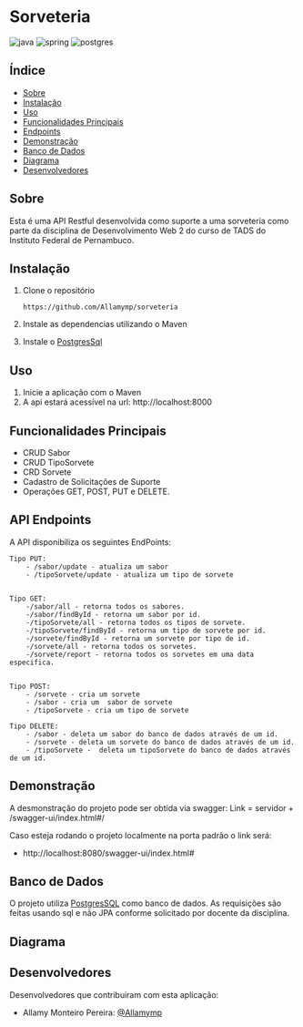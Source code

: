 # Sorveteria


![java](https://camo.githubusercontent.com/57cec1c01287dfdc2a3fe64954936293c761b7fa9a7fc1b9de3916a295f15170/68747470733a2f2f696d672e736869656c64732e696f2f62616467652f6a6176612d2532334544384230302e7376673f7374796c653d666f722d7468652d6261646765266c6f676f3d6f70656e6a646b266c6f676f436f6c6f723d7768697465)
![spring](https://camo.githubusercontent.com/49f645b5e439b0d748424412207eae5748b81d77563f866d8528f60c66b669e1/68747470733a2f2f696d672e736869656c64732e696f2f62616467652f737072696e672d2532333644423333462e7376673f7374796c653d666f722d7468652d6261646765266c6f676f3d737072696e67266c6f676f436f6c6f723d7768697465)
![postgres](https://camo.githubusercontent.com/29e7fc6c62f61f432d3852fbfa4190ff07f397ca3bde27a8196bcd5beae3ff77/68747470733a2f2f696d672e736869656c64732e696f2f62616467652f706f7374677265732d2532333331363139322e7376673f7374796c653d666f722d7468652d6261646765266c6f676f3d706f737467726573716c266c6f676f436f6c6f723d7768697465)
## Índice

- <a href="#-Resumo">Sobre</a>
- <a href="#-Instalacao">Instalação</a>
- <a href="#-Uso">Uso</a>
- <a href="#-PrincipalFunc">Funcionalidades Principais</a>
- <a href="#-EndPoints">Endpoints</a>
- <a href="#-Demonstração">Demonstração</a>
- <a href="#-DB">Banco de Dados</a>
- <a href="#-Diagrama">Diagrama</a>
- <a href="#-Desenvolvedores">Desenvolvedores</a>



## Sobre

Esta é uma API Restful desenvolvida como suporte a uma sorveteria como parte da disciplina de Desenvolvimento Web 2 do curso de TADS do Instituto Federal de Pernambuco.

## Instalação
 1. Clone o repositório

        https://github.com/Allamymp/sorveteria

 2. Instale as dependencias utilizando o Maven

 3. Instale o [PostgresSql](https://www.postgresql.org/)


## Uso

1. Inicie a aplicação com o Maven
2. A api estará acessível na url: http://localhost:8000

## Funcionalidades Principais 

- CRUD Sabor
- CRUD TipoSorvete
- CRD Sorvete
- Cadastro de Solicitações de Suporte
- Operações GET, POST, PUT e DELETE.

## API Endpoints

A API disponibiliza os seguintes EndPoints:

    Tipo PUT:
        - /sabor/update - atualiza um sabor
        - /tipoSorvete/update - atualiza um tipo de sorvete

    
    Tipo GET:
        -/sabor/all - retorna todos os sabores.
        -/sabor/findById - retorna um sabor por id.
        -/tipoSorvete/all - retorna todos os tipos de sorvete.
        -/tipoSorvete/findById - retorna um tipo de sorvete por id.
        -/sorvete/findById - retorna um sorvete por tipo de id.
        -/sorvete/all - retorna todos os sorvetes.
        -/sorvete/report - retorna todos os sorvetes em uma data especifica. 
        
    
    Tipo POST:
        - /sorvete - cria um sorvete
        - /sabor - cria um  sabor de sorvete
        - /tipoSorvete - cria um tipo de sorvete

    Tipo DELETE:
        - /sabor - deleta um sabor do banco de dados através de um id.
        - /sorvete - deleta um sorvete do banco de dados através de um id.
        - /tipoSorvete -  deleta um tipoSorvete do banco de dados através de um id.
        
## Demonstração 

 A desmonstração do projeto pode ser obtida via swagger:
    Link = servidor + /swagger-ui/index.html#/
 
 Caso esteja rodando o projeto localmente na porta padrão o link será: 
 - http://localhost:8080/swagger-ui/index.html#

## Banco de Dados

O projeto utiliza [PostgresSQL](https://www.postgresql.org/) como banco de dados. As requisições são feitas usando sql e não JPA conforme solicitado por docente da disciplina. 


## Diagrama



## Desenvolvedores

Desenvolvedores que contribuiram com esta aplicação:

- Allamy Monteiro Pereira: [@Allamymp](https://github.com/Allamymp)
 
 
 

